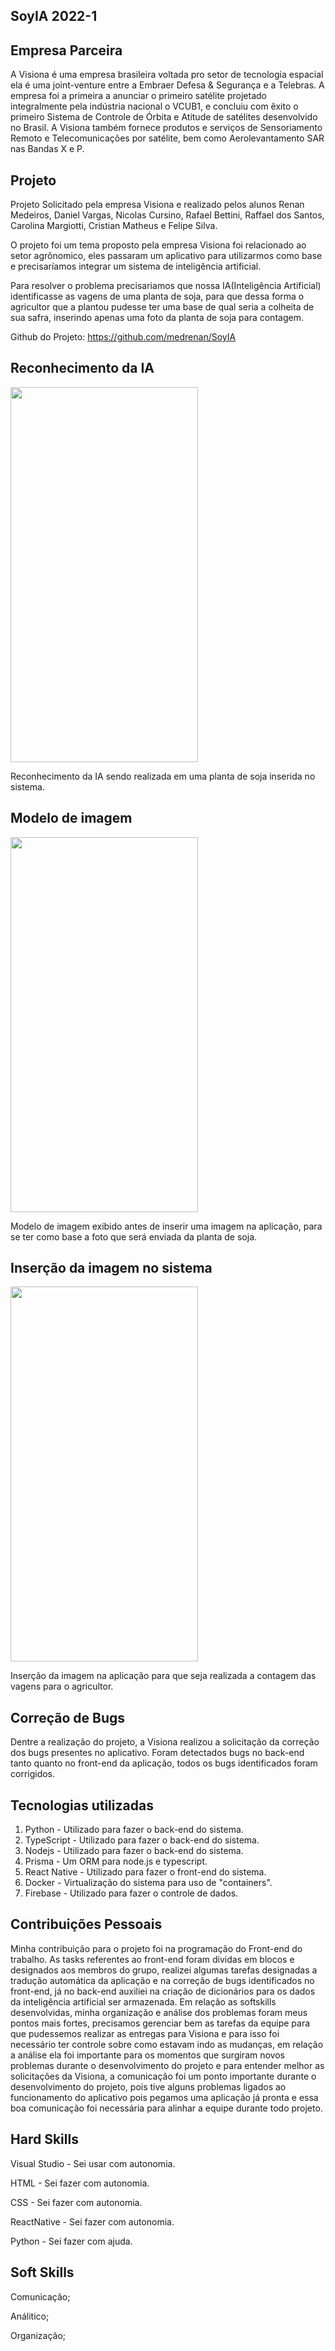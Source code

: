 
## SoyIA 2022-1

## Empresa Parceira

A Visiona é uma empresa brasileira voltada pro setor de tecnologia espacial ela é uma  joint-venture entre a Embraer Defesa & Segurança e a Telebras. A empresa foi a primeira a anunciar o primeiro satélite projetado integralmente pela indústria nacional o VCUB1, e concluiu com êxito o primeiro Sistema de Controle de Órbita e Atitude de satélites desenvolvido no Brasil. A Visiona também fornece produtos e serviços de Sensoriamento Remoto e Telecomunicações por satélite, bem como Aerolevantamento SAR nas Bandas X e P.

## Projeto

Projeto Solicitado pela empresa Visiona e realizado pelos alunos Renan Medeiros, Daniel Vargas, Nicolas Cursino, Rafael Bettini, Raffael dos Santos, Carolina Margiotti, Cristian Matheus e Felipe Silva. 

O projeto foi um tema proposto pela empresa Visiona foi relacionado ao setor agrônomico, eles passaram um aplicativo para utilizarmos como base e precisaríamos integrar um sistema de inteligência artificial.

Para resolver o problema precisariamos que nossa IA(Inteligência Artificial) identificasse as vagens de uma planta de soja, para que dessa forma o agricultor que a plantou pudesse ter uma base de qual seria a colheita de sua safra, inserindo apenas uma foto da planta de soja para contagem.

Github do Projeto: https://github.com/medrenan/SoyIA

## Reconhecimento da IA

<img src="https://github.com/DanVargaa/Portfolio-APIs/blob/Sexto-API-2022-2/reconhecimento-IA.png" height="600" width="300">

Reconhecimento da IA sendo realizada em uma planta de soja inserida no sistema.

## Modelo de imagem

<img src="https://github.com/DanVargaa/Portfolio-APIs/blob/Sexto-API-2022-2/modal.png"  height="600" width="300">

Modelo de imagem exibido antes de inserir uma imagem na aplicação, para se ter como base a foto que será enviada da planta de soja.

## Inserção da imagem no sistema

<img src="https://github.com/DanVargaa/Portfolio-APIs/blob/Sexto-API-2022-2/insercao-imagem.gif" height="600" width="300">

Inserção da imagem na aplicação para que seja realizada a contagem das vagens para o agricultor.

## Correção de Bugs

Dentre a realização do projeto, a Visiona realizou a solicitação da correção dos bugs presentes no aplicativo. Foram detectados bugs no back-end tanto quanto no front-end da aplicação, todos os bugs identificados foram corrigidos.

## Tecnologias utilizadas

1. Python - Utilizado para fazer o back-end do sistema.
2. TypeScript - Utilizado para fazer o back-end do sistema.
3. Nodejs  - Utilizado para fazer o back-end do sistema.
4. Prisma  - Um ORM para node.js e typescript.
5. React Native - Utilizado para fazer o front-end do sistema.
6. Docker  - Virtualização do sistema para uso de "containers".
7. Firebase - Utilizado para fazer o controle de dados.

## Contribuições Pessoais

Minha contribuição para o projeto foi na programação do Front-end do trabalho. As tasks referentes ao front-end foram dividas em blocos e designados aos membros do grupo, realizei algumas tarefas designadas a tradução automática da aplicação e na correção de bugs identificados no front-end, já no back-end auxiliei na criação de dicionários para os dados da inteligência artificial ser armazenada. Em relação as softskills desenvolvidas, minha organização e análise dos problemas foram meus pontos mais fortes, precisamos gerenciar bem as tarefas da equipe para que pudessemos realizar as entregas para Visiona e para isso foi necessário ter controle sobre como estavam indo as mudanças, em relação a análise ela foi importante para os momentos que surgiram novos problemas durante o desenvolvimento do projeto e para entender melhor as solicitações da Visiona, a comunicação foi um ponto importante durante o desenvolvimento do projeto, pois tive alguns problemas ligados ao funcionamento do aplicativo pois pegamos uma aplicação já pronta e essa boa comunicação foi necessária para alinhar a equipe durante todo projeto.

## Hard Skills

Visual Studio - Sei usar com autonomia.

HTML - Sei fazer com autonomia.

CSS - Sei fazer com autonomia.

ReactNative - Sei fazer com autonomia.

Python - Sei fazer com ajuda.

## Soft Skills

Comunicação;

Análitico;

Organização;
